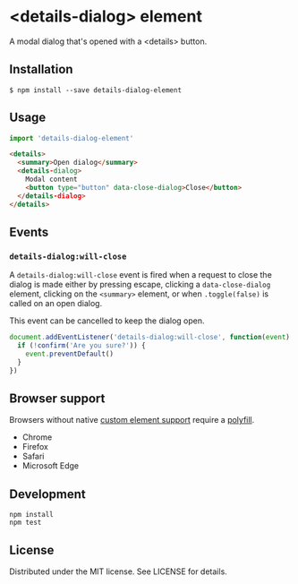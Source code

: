 # &lt;details-dialog&gt; element

A modal dialog that's opened with a &lt;details> button.

## Installation

```
$ npm install --save details-dialog-element
```

## Usage

```js
import 'details-dialog-element'
```

```html
<details>
  <summary>Open dialog</summary>
  <details-dialog>
    Modal content
    <button type="button" data-close-dialog>Close</button>
  </details-dialog>
</details>
```

## Events

### `details-dialog:will-close`

A `details-dialog:will-close` event is fired when a request to close the dialog
is made either by pressing escape, clicking a `data-close-dialog` element,
clicking on the `<summary>` element, or when `.toggle(false)` is called on an
open dialog.

This event can be cancelled to keep the dialog open.

```js
document.addEventListener('details-dialog:will-close', function(event) {
  if (!confirm('Are you sure?')) {
    event.preventDefault()
  }
})
```

## Browser support

Browsers without native [custom element support][support] require a [polyfill][].

- Chrome
- Firefox
- Safari
- Microsoft Edge

[support]: https://caniuse.com/#feat=custom-elementsv1
[polyfill]: https://github.com/webcomponents/custom-elements

## Development

```
npm install
npm test
```

## License

Distributed under the MIT license. See LICENSE for details.
